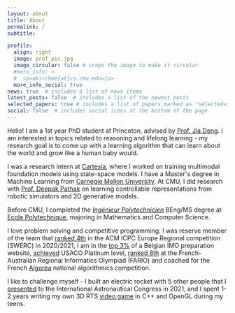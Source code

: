 ```yaml
---
layout: about
title: About
permalink: /
subtitle: 

profile:
  align: right
  image: prof_pic.jpg
  image_circular: false # crops the image to make it circular
  #more_info: >
  #  <p>akirchme[at]cs.cmu.edu</p>
  more_info_social: true
news: true  # includes a list of news items
latest_posts: false  # includes a list of the newest posts
selected_papers: true # includes a list of papers marked as "selected={true}"
social: false  # includes social icons at the bottom of the page
---
```


Hello! I am a 1st year PhD student at Princeton, advised by [Prof. Jia Deng](https://www.cs.princeton.edu/~jiadeng/).
I am interested in topics related to reasoning and lifelong learning - my research goal is to come up with a learning algorithm that can learn about the world and grow like a human baby would.

I was a research intern at [Cartesia](https://cartesia.ai/), where I worked on training multimodal foundation models using state-space models.
I have a Master's degree in Machine Learning from [Carnegie Mellon University](https://www.ml.cmu.edu). At CMU, I did research with [Prof. Deepak Pathak](https://www.cs.cmu.edu/~dpathak) on learning controllable representations from robotic simulators and 2D generative models.

Before CMU, I completed the [_Ingénieur Polytechnicien_](https://programmes.polytechnique.edu/en/ingenieur-polytechnicien-program/ingenieur-polytechnicien-program) BEng/MS degree at [Ecole Polytechnique](https://www.polytechnique.edu), majoring in Mathematics and Computer Science. 

I love problem solving and competitive programming: I was reserve member of the team that [ranked 4th](https://swerc.eu/2020/theme/scoreboard/index.html) in the ACM ICPC Europe Regional competition (SWERC) in 2020/2021, I am in the [top 3%](https://www.mathraining.be/users/363) of a Belgian IMO preparation website, [achieved](http://www.usaco.org/current/data/dec16_gold_results.html) USACO Platinum level, [ranked 8th](https://orac.amt.edu.au/fario/fario17results.html) at the French-Australian Regional Informatics Olympiad (FARIO) and coached for the French [Algorea](https://algorea.org) national algorithmics competition. 

I like to challenge myself - I built an electric rocket with 5 other people that I [presented](https://iafastro.directory/iac/paper/id/64940/summary/) to the International Astronautical Congress in 2021, and I spent 1-2 years writing my own 3D RTS [video game](https://bitbucket.org/akirchmeyer/tactics-4/commits/branch/r3) in C++ and OpenGL during my teens.

<!-- 
Some papers I find exciting and would like to explore include: [DreamCoder](https://arxiv.org/abs/2006.08381), [Voyager](https://arxiv.org/abs/2305.16291), [MuZero](https://arxiv.org/abs/1911.08265) and [Generalist Neural Algorithmic Learner](https://arxiv.org/abs/2209.11142).

I also built an electric rocket that I [presented](https://iafastro.directory/iac/paper/id/64940/summary/) to the International Astronautical Congress.

My research interests lie at at the intersection of computer vision and artificial intelligence, . In particular, I am interested in 2D/3D scene understanding, self-supervised learning, multimodal machine learning in topics related to generalization and perception, with a focus on multimodal machine learning and 3D computer vision. 
-->
